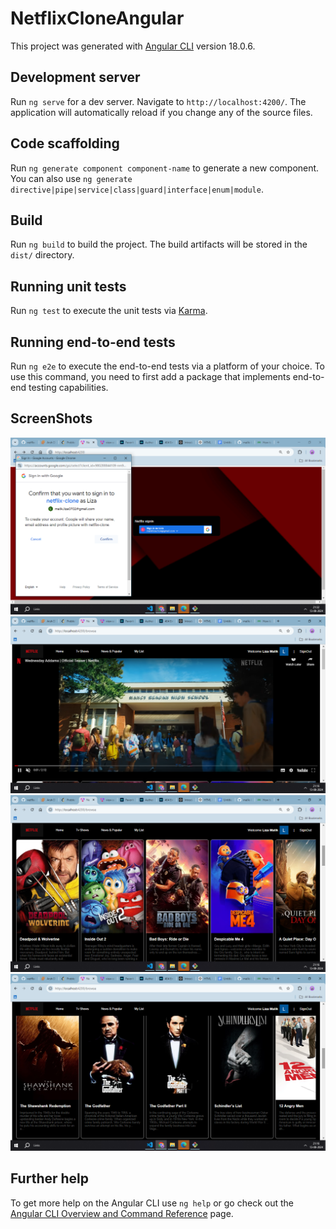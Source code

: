 # NetflixCloneAngular

This project was generated with [Angular CLI](https://github.com/angular/angular-cli) version 18.0.6.

## Development server

Run `ng serve` for a dev server. Navigate to `http://localhost:4200/`. The application will automatically reload if you change any of the source files.

## Code scaffolding

Run `ng generate component component-name` to generate a new component. You can also use `ng generate directive|pipe|service|class|guard|interface|enum|module`.

## Build

Run `ng build` to build the project. The build artifacts will be stored in the `dist/` directory.

## Running unit tests

Run `ng test` to execute the unit tests via [Karma](https://karma-runner.github.io).

## Running end-to-end tests

Run `ng e2e` to execute the end-to-end tests via a platform of your choice. To use this command, you need to first add a package that implements end-to-end testing capabilities.

## ScreenShots
<img src='/src/assets/Screenshot (435).png'>
<img src='/src/assets/Screenshot (431).png'>
<img src='/src/assets/Screenshot (432).png'>
<img src='/src/assets/Screenshot (433).png'>

## Further help

To get more help on the Angular CLI use `ng help` or go check out the [Angular CLI Overview and Command Reference](https://angular.dev/tools/cli) page.
